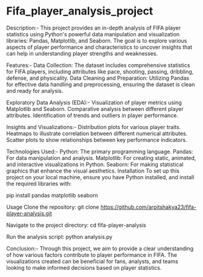# Fifa_player_analysis_project

Description:-
This project provides an in-depth analysis of FIFA player statistics using Python's powerful data manipulation and visualization libraries: Pandas, Matplotlib, and Seaborn. 
The goal is to explore various aspects of player performance and characteristics to uncover insights that can help in understanding player strengths and weaknesses.

Features:-
Data Collection: The dataset includes comprehensive statistics for FIFA players, including attributes like pace, shooting, passing, dribbling, defense, and physicality.
Data Cleaning and Preparation: Utilizing Pandas for effective data handling and preprocessing, ensuring the dataset is clean and ready for analysis.

Exploratory Data Analysis (EDA):-
Visualization of player metrics using Matplotlib and Seaborn.
Comparative analysis between different player attributes.
Identification of trends and outliers in player performance.

Insights and Visualizations:-
Distribution plots for various player traits.
Heatmaps to illustrate correlation between different numerical attributes.
Scatter plots to show relationships between key performance indicators.

Technologies Used:-
Python: The primary programming language.
Pandas: For data manipulation and analysis.
Matplotlib: For creating static, animated, and interactive visualizations in Python.
Seaborn: For making statistical graphics that enhance the visual aesthetics.
Installation
To set up this project on your local machine, ensure you have Python installed, and install the required libraries with:

pip install pandas matplotlib seaborn 

Usage
Clone the repository:
git clone https://github.com/arpitshakya23/fifa-player-analysis.git

Navigate to the project directory:
cd fifa-player-analysis  

Run the analysis script:
python analysis.py

Conclusion:-
Through this project, we aim to provide a clear understanding of how various factors contribute to player performance in FIFA. 
The visualizations created can be beneficial for fans, analysts, and teams looking to make informed decisions based on player statistics.
